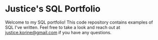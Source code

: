 # Justice's SQL Portfolio

Welcome to my SQL portfolio! This code repository contains examples of SQL I've written. Feel free to take a look and reach out at justice.korine@gmail.com if you have any questions.
